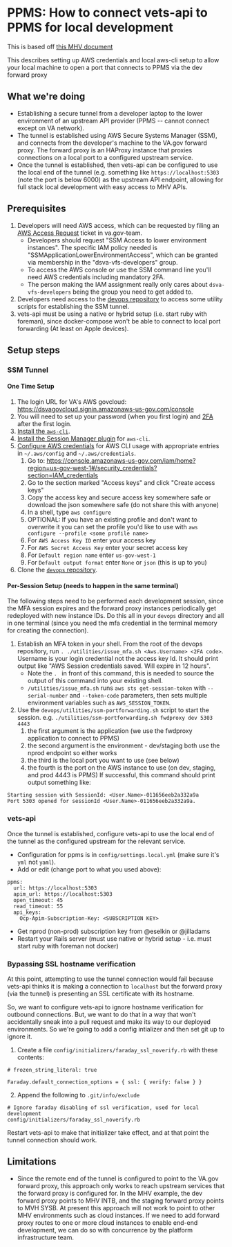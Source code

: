 # PPMS: How to connect vets-api to PPMS for local development

This is based off [this MHV document](https://github.com/department-of-veterans-affairs/va.gov-team/blob/master/products/health-care/digital-health-modernization/engineering/mhv-api-tunnel-setup.md)

This describes setting up AWS credentials and local aws-cli setup to allow your local machine to open a port that connects to PPMS via the dev forward proxy

## What we're doing
* Establishing a secure tunnel from a developer laptop to the lower environment of an upstream API provider (PPMS -- cannot connect except on VA network). 
* The tunnel is established using AWS Secure Systems Manager (SSM), and connects from the developer's machine to the VA.gov forward proxy. The forward proxy is an HAProxy instance that proxies connections on a local port to a configured upstream service. 
* Once the tunnel is established, then vets-api can be configured to use the local end of the tunnel (e.g. something like `https://localhost:5303` (note the port is below 6000) as the upstream API endpoint, allowing for full stack local development with easy access to MHV APIs.

## Prerequisites
1. Developers will need AWS access, which can be requested by filing an [AWS Access Request](https://github.com/department-of-veterans-affairs/va.gov-team/issues/new?assignees=&labels=external-request%2Coperations%2Cops-access-request&template=aws-access-request.yml&title=AWS+access+for+%5Bindividual%5D) ticket in va.gov-team. 
    * Developers should request "SSM Access to lower environment instances". The specific IAM policy needed is "SSMApplicationLowerEnvironmentAccess", which can be granted via membership in the "dsva-vfs-developers" group.
    * To access the AWS console or use the SSM command line you'll need AWS credentials including mandatory 2FA.
    * The person making the IAM assignment really only cares about `dsva-vfs-developers` being the group you need to get added to.
2. Developers need access to the [devops repository](https://github.com/department-of-veterans-affairs/devops/) to access some utility scripts for establishing the SSM tunnel.
3. vets-api must be using a native or hybrid setup (i.e. start ruby with foreman), since docker-compose won't be able to connect to local port forwarding (At least on Apple devices).

## Setup steps
### SSM Tunnel
#### One Time Setup
1. The login URL for VA's AWS govcloud: https://dsvagovcloud.signin.amazonaws-us-gov.com/console
2. You will need to set up your password (when you first login) and [2FA](https://depo-platform-documentation.scrollhelp.site/developer-docs/Setup-your-AWS-Account.1886781475.html) after the first login.
3. [Install the `aws-cli`](https://docs.aws.amazon.com/cli/latest/userguide/getting-started-install.html).
4. [Install the Session Manager plugin](https://docs.aws.amazon.com/systems-manager/latest/userguide/session-manager-working-with-install-plugin.html) for `aws-cli`. 
5. [Configure AWS credentials](https://docs.aws.amazon.com/cli/latest/userguide/cli-configure-quickstart.html) for AWS CLI usage with appropriate entries in `~/.aws/config` and `~/.aws/credentials`.
    1. Go to: https://console.amazonaws-us-gov.com/iam/home?region=us-gov-west-1#/security_credentials?section=IAM_credentials
    2. Go to the section marked "Access keys" and click "Create access keys"
    3. Copy the access key and secure access key somewhere safe or download the json somewhere safe (do not share this with anyone)
    4. In a shell, type `aws configure`
    5. OPTIONAL: If you have an existing profile and don't want to overwrite it you can set the profile you'd like to use with `aws configure --profile <some profile name>`
    6. For `AWS Access Key ID` enter your access key
    7. For `AWS Secret Access Key` enter your secret access key
    8. For `Default region name` enter `us-gov-west-1`
    9. For `Default output format` enter `None` or `json` (this is up to you)
6.  Clone the [`devops` repository](https://github.com/department-of-veterans-affairs/devops/).

#### Per-Session Setup (needs to happen in the same terminal)
The following steps need to be performed each development session, since the MFA session expires and the forward proxy instances periodically get redeployed with new instance IDs. Do this all in your `devops` directory and all in one terminal (since you need the mfa credential in the terminal memory for creating the connection).

1. Establish an MFA token in your shell. From the root of the devops repository, run `. ./utilities/issue_mfa.sh <Aws.Username> <2FA code>`. Username is your login credential not the access key Id. It should print output like "AWS Session credentials saved. Will expire in 12 hours".
   * Note the `. ` in front of this command, this is needed to source the output of this command into your existing shell.
   * `/utilities/issue_mfa.sh` runs `aws sts get-session-token` with `--serial-number` and `--token-code` parameters, then sets multiple environment variables such as `AWS_SESSION_TOKEN`.
2. Use the `devops/utilities/ssm-portforwarding.sh` script to start the session. e.g. `./utilities/ssm-portforwarding.sh fwdproxy dev 5303 4443`
    1. the first argument is the application (we use the fwdproxy application to connect to PPMS)
    2. the second argument is the environment - dev/staging both use the nprod endpoint so either works
    3. the third is the local port you want to use (see below)
    4. the fourth is the port on the AWS instance to use (on dev, staging, and prod 4443 is PPMS)
If successful, this command should print output something like:
```
Starting session with SessionId: <User.Name>-011656eeb2a332a9a
Port 5303 opened for sessionId <User.Name>-011656eeb2a332a9a.
```

### vets-api 
Once the tunnel is established, configure vets-api to use the local end of the tunnel as the configured upstream for the relevant service. 
* Configuration for ppms is in `config/settings.local.yml` (make sure it's `yml` not `yaml`).
* Add or edit (change port to what you used above):
```
ppms:
  url: https://localhost:5303
  apim_url: https://localhost:5303
  open_timeout: 45
  read_timeout: 55
  api_keys:
    Ocp-Apim-Subscription-Key: <SUBSCRIPTION KEY>
```
* Get nprod (non-prod) subscription key from @eselkin or @jilladams
* Restart your Rails server (must use native or hybrid setup - i.e. must start ruby with foreman not docker)
  
### Bypassing SSL hostname verification
At this point, attempting to use the tunnel connection would fail because vets-api thinks it is making a connection to `localhost` but the forward proxy (via the tunnel) is presenting an SSL certificate with its hostname. 

So, we want to configure vets-api to ignore hostname verification for outbound connections. But, we want to do that in a way that won't accidentally sneak into a pull request and make its way to our deployed environments. So we're going to add a config intializer and then set git up to ignore it.

1. Create a file `config/initializers/faraday_ssl_noverify.rb` with these contents:
```
# frozen_string_literal: true

Faraday.default_connection_options = { ssl: { verify: false } }
```

2. Append the following to `.git/info/exclude`
```
# Ignore faraday disabling of ssl verification, used for local development
config/initializers/faraday_ssl_noverify.rb
```
  
Restart vets-api to make that initializer take effect, and at that point the tunnel connection should work. 
  
## Limitations
* Since the remote end of the tunnel is configured to point to the VA.gov forward proxy, this approach only works to reach upstream services that the forward proxy is configured for. In the MHV example, the dev forward proxy points to MHV INTB, and the staging forward proxy points to MVH SYSB. At present this approach will not work to point to other MHV environments such as cloud instances. If we need to add forward proxy routes to one or more cloud instances to enable end-end development, we can do so with concurrence by the platform infrastructure team.  
